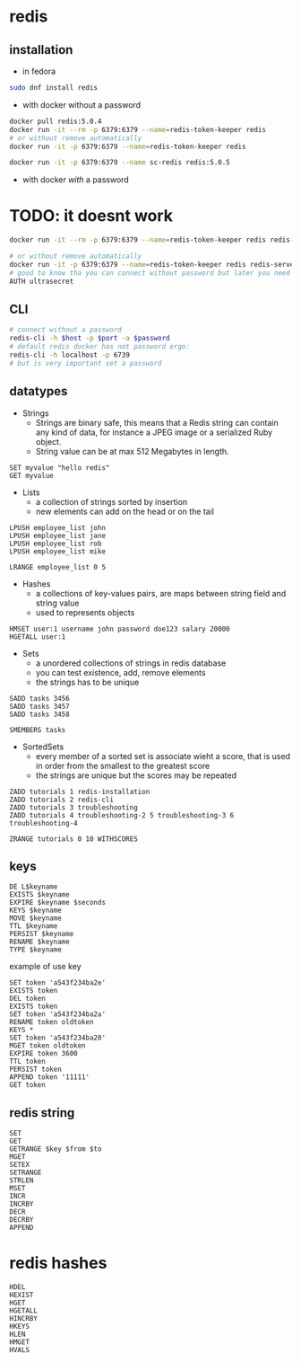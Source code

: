 # redis


## installation


- in fedora

```bash
sudo dnf install redis
```


- with docker without a password


```bash
docker pull redis:5.0.4
docker run -it --rm -p 6379:6379 --name=redis-token-keeper redis
# or without remove automatically
docker run -it -p 6379:6379 --name=redis-token-keeper redis

docker run -it -p 6379:6379 --name sc-redis redis:5.0.5

```

- with docker _with_ a password

# TODO: it doesnt work

```bash
docker run -it --rm -p 6379:6379 --name=redis-token-keeper redis redis-server --requirepass ultrasecret

# or without remove automatically
docker run -it -p 6379:6379 --name=redis-token-keeper redis redis-server --requirepass ultrasecret
# good to know tha you can connect without password but later you need write into cli the value
AUTH ultrasecret
```

## CLI

```bash
# connect without a password
redis-cli -h $host -p $port -a $password
# default redis docker has not password ergo:
redis-cli -h localhost -p 6739
# but is very important set a password

```


## datatypes

  - Strings
    + Strings are binary safe, this means that a Redis string can contain any kind of data, for instance a JPEG image or a serialized Ruby object.
    +  String value can be at max 512 Megabytes in length.

```
SET myvalue "hello redis"
GET myvalue
```

  - Lists
    + a collection of strings sorted by insertion
    + new elements can add on the head or on the tail
```
LPUSH employee_list john
LPUSH employee_list jane
LPUSH employee_list rob
LPUSH employee_list mike

LRANGE employee_list 0 5

```
  - Hashes
    + a collections of key-values pairs, are maps between string field and string value
    + used to represents objects

```
HMSET user:1 username john password doe123 salary 20000
HGETALL user:1
```

  - Sets
    + a unordered collections of strings in redis database
    + you can test existence, add, remove elements
    + the strings has to be unique

```
SADD tasks 3456
SADD tasks 3457
SADD tasks 3458

SMEMBERS tasks
```
  - SortedSets
    + every member of a sorted set is associate wieht a score, that is used in order from the smallest to the greatest score
    + the strings are unique but the scores may be repeated

```
ZADD tutorials 1 redis-installation
ZADD tutorials 2 redis-cli
ZADD tutorials 3 troubleshooting
ZADD tutorials 4 troubleshooting-2 5 troubleshooting-3 6 troubleshooting-4

ZRANGE tutorials 0 10 WITHSCORES
```


## keys



```
DE L$keyname
EXISTS $keyname
EXPIRE $keyname $seconds
KEYS $keyname
MOVE $keyname
TTL $keyname
PERSIST $keyname
RENAME $keyname
TYPE $keyname
```

example of use key

```
SET token 'a543f234ba2e'
EXISTS token
DEL token
EXISTS token
SET token 'a543f234ba2a'
RENAME token oldtoken
KEYS *
SET token 'a543f234ba20'
MGET token oldtoken
EXPIRE token 3600
TTL token
PERSIST token
APPEND token '11111'
GET token
```


## redis string

```
SET
GET
GETRANGE $key $from $to
MGET
SETEX
SETRANGE
STRLEN
MSET
INCR
INCRBY
DECR
DECRBY
APPEND
```

# redis hashes

```
HDEL
HEXIST
HGET
HGETALL
HINCRBY
HKEYS
HLEN
HMGET
HVALS
```
